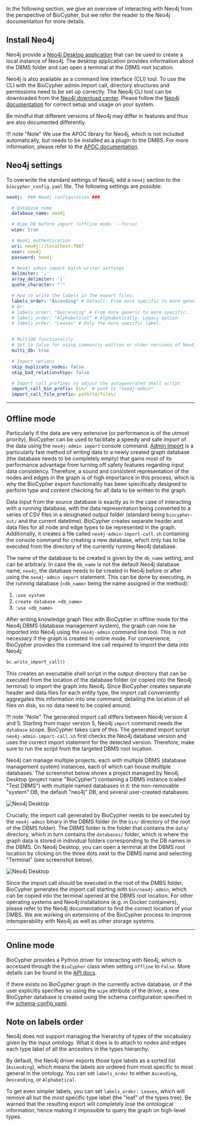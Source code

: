 In the following section, we give an overview of interacting with Neo4j from
the perspective of BioCypher, but we refer the reader to the Neo4j
documentation for more details.

## Install Neo4j

Neo4j provide a [Neo4j Desktop
application](https://neo4j.com/download-center/#desktop) that can be used to
create a local instance of Neo4j. The desktop application provides information
about the DBMS folder and can open a terminal at the DBMS root location.

Neo4j is also available as a command line interface (CLI) tool. To use the CLI
with the BioCypher admin import call, directory structures and permissions need
to be set up correctly. The Neo4j CLI tool can be downloaded from the [Neo4j
download center](https://neo4j.com/download-center/#community). Please follow
the [Neo4j documentation](https://neo4j.com/docs/) for correct setup and usage
on your system.

Be mindful that different versions of Neo4j may differ in features and thus are
also documented differently.

!!! note "Note"
    We use the APOC library for Neo4j, which is not included automatically, but
    needs to be installed as a plugin to the DMBS. For more information, please
    refer to the [APOC documentation](https://neo4j.com/labs/apoc/).


## Neo4j settings

To overwrite the standard settings of Neo4j, add a `neo4j` section to the
`biocypher_config.yaml` file.  The following settings are possible:

<!-- TODO link to main config docs -->

```yaml title="biocypher_config.yaml"
neo4j:  ### Neo4j configuration ###

  # Database name
  database_name: neo4j

  # Wipe DB before import (offline mode: --force)
  wipe: true

  # Neo4j authentication
  uri: neo4j://localhost:7687
  user: neo4j
  password: neo4j

  # Neo4j admin import batch writer settings
  delimiter: ';'
  array_delimiter: '|'
  quote_character: "'"

  # How to write the labels in the export files.
  labels_order: "Ascending" # Default: From more specific to more generic.
  # Or:
  # labels_order: "Descending" # From more generic to more specific.
  # labels_order: "Alphabetical" # Alphabetically. Legacy option.
  # labels_order: "Leaves" # Only the more specific label.


  # MultiDB functionality
  # Set to false for using community edition or older versions of Neo4j
  multi_db: true

  # Import options
  skip_duplicate_nodes: false
  skip_bad_relationships: false

  # Import call prefixes to adjust the autogenerated shell script
  import_call_bin_prefix: bin/  # path to "neo4j-admin"
  import_call_file_prefix: path/to/files/

```

---

## Offline mode

Particularly if the data are very extensive (or performance is of the
utmost priority), BioCypher can be used to facilitate a speedy and safe
import of the data using the `neo4j-admin import` console command.
[Admin Import](https://neo4j.com/docs/operations-manual/current/tutorial/neo4j-admin-import/)
is a particularly fast method of writing data to a newly created graph
database (the database needs to be completely empty) that gains most of
its performance advantage from turning off safety features regarding
input data consistency. Therefore, a sound and consistent representation
of the nodes and edges in the graph is of high importance in this
process, which is why the BioCypher export functionality has been
specifically designed to perform type and content checking for all data
to be written to the graph.

Data input from the source database is exactly as in the case of interacting
with a running database, with the data representation being converted to a
series of CSV files in a designated output folder (standard being
`biocypher-out/` and the current datetime).  BioCypher creates separate header
and data files for all node and edge types to be represented in the graph.
Additionally, it creates a file called `neo4j-admin-import-call.sh`
containing the console command for creating a new database, which only has to be
executed from the directory of the currently running Neo4j database.

The name of the database to be created is given by the `db_name` setting, and
can be arbitrary. In case the `db_name` is not the default Neo4j database
name, `neo4j`, the database needs to be created in Neo4j before or after using
the `neo4j-admin import` statement. This can be done by executing, in the
running database (`<db_name>` being the name assigned in the method):

1. `:use system`
2. `create database <db_name>`
3. `:use <db_name>`

After writing knowledge graph files with BioCypher in offline mode for the Neo4j
DBMS (database management system), the graph can now be imported into Neo4j
using the `neo4j-admin` command line tool. This is not necessary if the graph is
created in online mode. For convenience, BioCypher provides the command line
call required to import the data into Neo4j:

<!--
```{testcode} python
:hide:
from biocypher import BioCypher
bc = BioCypher()

def check_if_function_exists(module_name, function_name):
    if hasattr(module_name, function_name):
        print("Functions exists")
    else:
        print("Function does not exist")
check_if_function_exists(bc, "write_import_call")
``
``{testoutput} python
:hide:
Functions exists
``
-->

```python
bc.write_import_call()
```

This creates an executable shell script in the output directory that can be
executed from the location of the database folder (or copied into the Neo4j
terminal) to import the graph into Neo4j. Since BioCypher creates separate
header and data files for each entity type, the import call conveniently
aggregates this information into one command, detailing the location of all
files on disk, so no data need to be copied around.

!!! note "Note"
    The generated import call differs between Neo4j version 4 and 5.
    Starting from major version 5, Neo4j `import` command needs the
    `database` scope. BioCypher takes care of this.
    The generated import script `neo4j-admin-import-call.sh`
    first checks the Neo4j database version and uses the correct
    import statement for the detected version. Therefore, make sure to run
    the script from the targeted DBMS root location.


Neo4j can manage multiple projects, each with multiple DBMS (database management
system) instances, each of which can house multiple databases. The screenshot
below shows a project managed by Neo4j Desktop (project name "BioCypher")
containing a DBMS instance (called "Test DBMS") with multiple named databases in
it: the non-removable "system" DB, the default "neo4j" DB, and several
user-created databases.

![Neo4j Desktop](../../../assets/img/outputs/DBMS.png)

Crucially, the import call generated by BioCypher needs to be executed by the
`neo4j-admin` binary in the DBMS folder (in the `bin/` directory of the root of
the DBMS folder). The DBMS folder is the folder that contains the `data/`
directory, which in turn contains the `databases/` folder, which is where the
graph data is stored in individual folders corresponding to the DB names in the
DBMS. On Neo4j Desktop, you can open a terminal at the DBMS root location by
clicking on the three dots next to the DBMS name and selecting "Terminal" (see
screenshot below).

![Neo4j Desktop](../../../assets/img/outputs/DBMS-Terminal.png)

Since the import call should be executed in the root of the DMBS folder,
BioCypher generates the import call starting with `bin/neo4j-admin`, which can
be copied into the terminal opened at the DBMS root location. For other
operating systems and Neo4j installations (e.g. in Docker containers), please
refer to the Neo4j documentation to find the correct location of your DMBS. We
are working on extensions of the BioCypher process to improve interoperability
with Neo4j as well as other storage systems.

---

## Online mode

BioCypher provides a Python driver for interacting with Neo4j, which is
accessed through the `BioCypher` class when setting `offline` to `False`.
More details can be found in the [API docs](../source/index.md).

<!-- TODO link driver API docs once exists -->

If there exists no BioCypher graph in the currently active database, or
if the user explicitly specifies so using the `wipe` attribute of the
driver, a new BioCypher database is created using the schema
configuration specified in the [schema-config.yaml](../schema-config.md).

## Note on labels order

Neo4j does not support managing the hierarchy of types of the vocabulary given
by the input ontology. What it does is to attach to nodes and edges each type
label of all the ancestors in the types hierarchy.

By default, the Neo4j driver exports those type labels as a sorted list
(`Ascending`), which means the labels are ordered from most specific to most
general in the ontology. You can set `labels_order` to either `Ascending`,
`Descending`, or `Alphabetical`.

To get even simpler labels, you can set `labels_order: Leaves`, which
will remove all but the most specific type label (the "leaf" of the types
tree). Be warned that the resulting export will completely lose the ontological
information, hence making it impossible to query the graph on high-level types.
